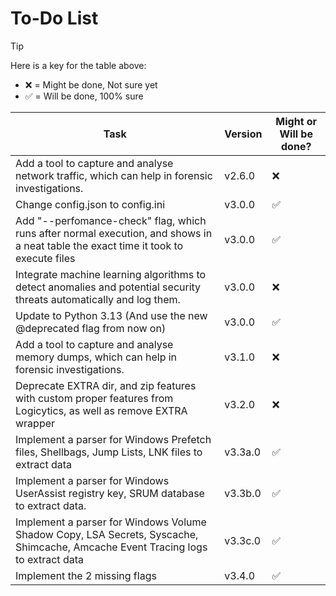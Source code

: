# To-Do List

> [!TIP]
> Here is a key for the table above:
> - ❌ = Might be done, Not sure yet
> - ✅ = Will be done, 100% sure

| Task                                                                                                                                | Version | Might or Will be done? |
|-------------------------------------------------------------------------------------------------------------------------------------|---------|------------------------|
| Add a tool to capture and analyse network traffic, which can help in forensic investigations.                                       | v2.6.0  | ❌                      |
| Change config.json to config.ini                                                                                                    | v3.0.0  | ✅                      |
| Add "--perfomance-check" flag, which runs after normal execution, and shows in a neat table the exact time it took to execute files | v3.0.0  | ✅                      |
| Integrate machine learning algorithms to detect anomalies and potential security threats automatically and log them.                | v3.0.0  | ❌                      |
| Update to Python 3.13 (And use the new @deprecated flag from now on)                                                                | v3.0.0  | ✅                      |
| Add a tool to capture and analyse memory dumps, which can help in forensic investigations.                                          | v3.1.0  | ❌                      |
| Deprecate EXTRA dir, and zip features with custom proper features from Logicytics, as well as remove EXTRA wrapper                  | v3.2.0  | ❌                      |
| Implement a parser for Windows Prefetch files, Shellbags, Jump Lists, LNK files to extract data                                     | v3.3a.0 | ✅                      |
| Implement a parser for Windows UserAssist registry key, SRUM database to extract data.                                              | v3.3b.0 | ✅                      |
| Implement a parser for Windows Volume Shadow Copy, LSA Secrets, Syscache, Shimcache, Amcache Event Tracing logs to extract data     | v3.3c.0 | ✅                      |
| Implement the 2 missing flags                                                                                                       | v3.4.0  | ✅                      |
